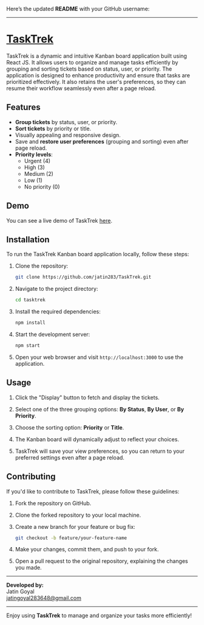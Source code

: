 Here’s the updated **README** with your GitHub username:

---

# [TaskTrek]()

TaskTrek is a dynamic and intuitive Kanban board application built using React JS. It allows users to organize and manage tasks efficiently by grouping and sorting tickets based on status, user, or priority. The application is designed to enhance productivity and ensure that tasks are prioritized effectively. It also retains the user's preferences, so they can resume their workflow seamlessly even after a page reload.

## Features

- **Group tickets** by status, user, or priority.
- **Sort tickets** by priority or title.
- Visually appealing and responsive design.
- Save and **restore user preferences** (grouping and sorting) even after page reload.
- **Priority levels**: 
  - Urgent (4)
  - High (3)
  - Medium (2)
  - Low (1)
  - No priority (0)

## Demo

You can see a live demo of TaskTrek [here]().

## Installation

To run the TaskTrek Kanban board application locally, follow these steps:

1. Clone the repository:
    
    ```bash
    git clone https://github.com/jatin283/TaskTrek.git
    ```

2. Navigate to the project directory:
     
    ```bash
    cd tasktrek
    ```

3. Install the required dependencies:
     
    ```bash
    npm install
    ```

4. Start the development server:
     
    ```bash
    npm start
    ```

5. Open your web browser and visit `http://localhost:3000` to use the application.

## Usage

1. Click the "Display" button to fetch and display the tickets.

2. Select one of the three grouping options: **By Status**, **By User**, or **By Priority**.

3. Choose the sorting option: **Priority** or **Title**.

4. The Kanban board will dynamically adjust to reflect your choices.

5. TaskTrek will save your view preferences, so you can return to your preferred settings even after a page reload.

## Contributing

If you'd like to contribute to TaskTrek, please follow these guidelines:

1. Fork the repository on GitHub.

2. Clone the forked repository to your local machine.

3. Create a new branch for your feature or bug fix:

    ```bash
    git checkout -b feature/your-feature-name
    ```

4. Make your changes, commit them, and push to your fork.

5. Open a pull request to the original repository, explaining the changes you made.

---

**Developed by:**  
Jatin Goyal  
[jatingoyal283648@gmail.com](mailto:jatingoyal283648@gmail.com)

---

Enjoy using **TaskTrek** to manage and organize your tasks more efficiently!